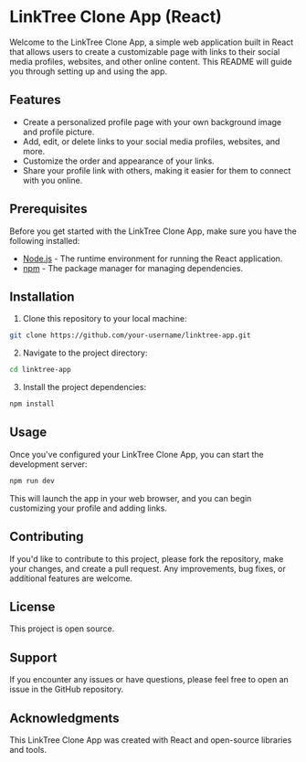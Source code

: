 # LinkTree Clone App (React)

Welcome to the LinkTree Clone App, a simple web application built in React that allows users to create a customizable page with links to their social media profiles, websites, and other online content. This README will guide you through setting up and using the app.

## Features

- Create a personalized profile page with your own background image and profile picture.
- Add, edit, or delete links to your social media profiles, websites, and more.
- Customize the order and appearance of your links.
- Share your profile link with others, making it easier for them to connect with you online.

## Prerequisites

Before you get started with the LinkTree Clone App, make sure you have the following installed:

- [Node.js](https://nodejs.org/) - The runtime environment for running the React application.
- [npm](https://www.npmjs.com/) - The package manager for managing dependencies.

## Installation

1. Clone this repository to your local machine:

```bash
git clone https://github.com/your-username/linktree-app.git
```

2. Navigate to the project directory:

```bash
cd linktree-app
```

3. Install the project dependencies:

```bash
npm install
```

## Usage

Once you've configured your LinkTree Clone App, you can start the development server:

```bash
npm run dev
```

This will launch the app in your web browser, and you can begin customizing your profile and adding links.

## Contributing

If you'd like to contribute to this project, please fork the repository, make your changes, and create a pull request. Any improvements, bug fixes, or additional features are welcome.

## License

This project is open source.

## Support

If you encounter any issues or have questions, please feel free to open an issue in the GitHub repository.

## Acknowledgments

This LinkTree Clone App was created with React and open-source libraries and tools.
